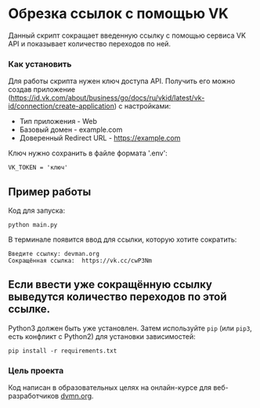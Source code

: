 # Обрезка ссылок с помощью VK

Данный скрипт сокращает введенную ссылку с помощью сервиса VK API и показывает количество переходов по ней.

### Как установить

Для работы скрипта нужен ключ доступа API. Получить его можно создав приложение (https://id.vk.com/about/business/go/docs/ru/vkid/latest/vk-id/connection/create-application) c настройками:

- Тип приложения - Web
- Базовый домен - example.com
- Доверенный Redirect URL - https://example.com 

Ключ нужно сохранить в файле формата '.env':
```
VK_TOKEN = 'ключ'
```
## Пример работы
Код для запуска:
```
python main.py
```
В терминале появится ввод для ссылки, которую хотите сократить:
```
Введите ссылку: devman.org
Сокращённая ссылка:  https://vk.cc/cwP3Nm
```

## Если ввести уже сокращённую ссылку выведутся количество переходов по этой ссылке. 

Python3 должен быть уже установлен. 
Затем используйте `pip` (или `pip3`, есть конфликт с Python2) для установки зависимостей:
```
pip install -r requirements.txt
```

### Цель проекта

Код написан в образовательных целях на онлайн-курсе для веб-разработчиков [dvmn.org](https://dvmn.org/).

